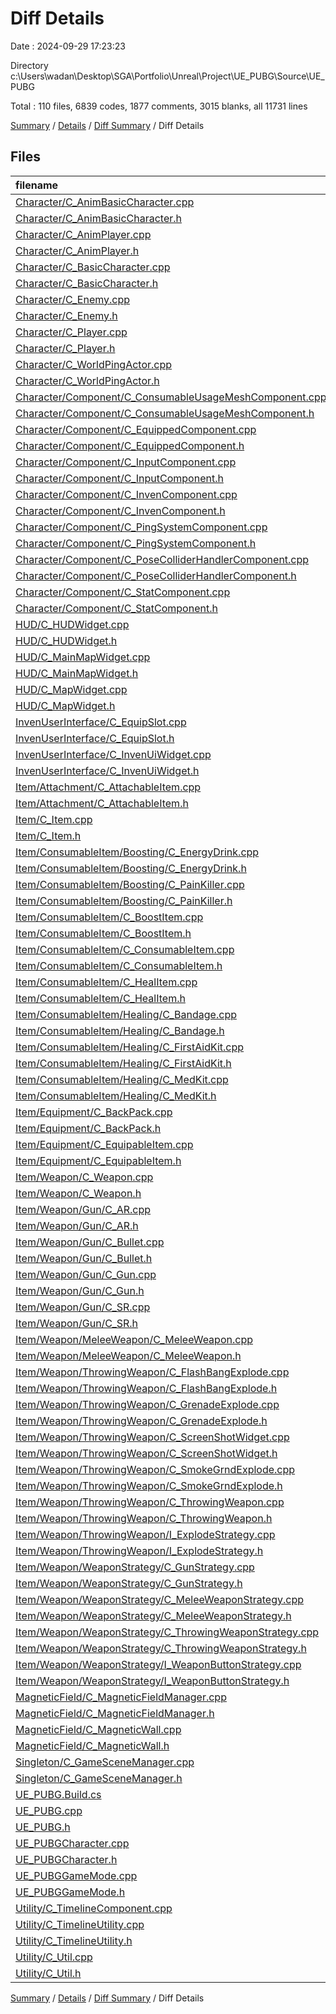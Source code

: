 # Diff Details

Date : 2024-09-29 17:23:23

Directory c:\\Users\\wadan\\Desktop\\SGA\\Portfolio\\Unreal\\Project\\UE_PUBG\\Source\\UE_PUBG

Total : 110 files,  6839 codes, 1877 comments, 3015 blanks, all 11731 lines

[Summary](results.md) / [Details](details.md) / [Diff Summary](diff.md) / Diff Details

## Files
| filename | language | code | comment | blank | total |
| :--- | :--- | ---: | ---: | ---: | ---: |
| [Character/C_AnimBasicCharacter.cpp](/Character/C_AnimBasicCharacter.cpp) | C++ | 142 | 27 | 41 | 210 |
| [Character/C_AnimBasicCharacter.h](/Character/C_AnimBasicCharacter.h) | C++ | 71 | 7 | 38 | 116 |
| [Character/C_AnimPlayer.cpp](/Character/C_AnimPlayer.cpp) | C++ | 1 | 1 | 4 | 6 |
| [Character/C_AnimPlayer.h](/Character/C_AnimPlayer.h) | C++ | 9 | 4 | 5 | 18 |
| [Character/C_BasicCharacter.cpp](/Character/C_BasicCharacter.cpp) | C++ | 155 | 24 | 51 | 230 |
| [Character/C_BasicCharacter.h](/Character/C_BasicCharacter.h) | C++ | 185 | 62 | 98 | 345 |
| [Character/C_Enemy.cpp](/Character/C_Enemy.cpp) | C++ | 1 | 1 | 4 | 6 |
| [Character/C_Enemy.h](/Character/C_Enemy.h) | C++ | 9 | 4 | 5 | 18 |
| [Character/C_Player.cpp](/Character/C_Player.cpp) | C++ | 601 | 160 | 208 | 969 |
| [Character/C_Player.h](/Character/C_Player.h) | C++ | 155 | 86 | 96 | 337 |
| [Character/C_WorldPingActor.cpp](/Character/C_WorldPingActor.cpp) | C++ | 53 | 3 | 26 | 82 |
| [Character/C_WorldPingActor.h](/Character/C_WorldPingActor.h) | C++ | 25 | 3 | 18 | 46 |
| [Character/Component/C_ConsumableUsageMeshComponent.cpp](/Character/Component/C_ConsumableUsageMeshComponent.cpp) | C++ | 52 | 10 | 19 | 81 |
| [Character/Component/C_ConsumableUsageMeshComponent.h](/Character/Component/C_ConsumableUsageMeshComponent.h) | C++ | 42 | 10 | 21 | 73 |
| [Character/Component/C_EquippedComponent.cpp](/Character/Component/C_EquippedComponent.cpp) | C++ | 182 | 38 | 66 | 286 |
| [Character/Component/C_EquippedComponent.h](/Character/Component/C_EquippedComponent.h) | C++ | 61 | 40 | 38 | 139 |
| [Character/Component/C_InputComponent.cpp](/Character/Component/C_InputComponent.cpp) | C++ | 387 | 53 | 127 | 567 |
| [Character/Component/C_InputComponent.h](/Character/Component/C_InputComponent.h) | C++ | 97 | 19 | 51 | 167 |
| [Character/Component/C_InvenComponent.cpp](/Character/Component/C_InvenComponent.cpp) | C++ | 169 | 73 | 47 | 289 |
| [Character/Component/C_InvenComponent.h](/Character/Component/C_InvenComponent.h) | C++ | 64 | 29 | 36 | 129 |
| [Character/Component/C_PingSystemComponent.cpp](/Character/Component/C_PingSystemComponent.cpp) | C++ | 48 | 3 | 23 | 74 |
| [Character/Component/C_PingSystemComponent.h](/Character/Component/C_PingSystemComponent.h) | C++ | 28 | 10 | 25 | 63 |
| [Character/Component/C_PoseColliderHandlerComponent.cpp](/Character/Component/C_PoseColliderHandlerComponent.cpp) | C++ | 185 | 15 | 74 | 274 |
| [Character/Component/C_PoseColliderHandlerComponent.h](/Character/Component/C_PoseColliderHandlerComponent.h) | C++ | 62 | 44 | 40 | 146 |
| [Character/Component/C_StatComponent.cpp](/Character/Component/C_StatComponent.cpp) | C++ | 95 | 11 | 45 | 151 |
| [Character/Component/C_StatComponent.h](/Character/Component/C_StatComponent.h) | C++ | 99 | 30 | 47 | 176 |
| [HUD/C_HUDWidget.cpp](/HUD/C_HUDWidget.cpp) | C++ | 8 | 1 | 6 | 15 |
| [HUD/C_HUDWidget.h](/HUD/C_HUDWidget.h) | C++ | 56 | 34 | 34 | 124 |
| [HUD/C_MainMapWidget.cpp](/HUD/C_MainMapWidget.cpp) | C++ | 227 | 45 | 92 | 364 |
| [HUD/C_MainMapWidget.h](/HUD/C_MainMapWidget.h) | C++ | 61 | 27 | 42 | 130 |
| [HUD/C_MapWidget.cpp](/HUD/C_MapWidget.cpp) | C++ | 10 | 1 | 6 | 17 |
| [HUD/C_MapWidget.h](/HUD/C_MapWidget.h) | C++ | 25 | 40 | 17 | 82 |
| [InvenUserInterface/C_EquipSlot.cpp](/InvenUserInterface/C_EquipSlot.cpp) | C++ | 1 | 1 | 4 | 6 |
| [InvenUserInterface/C_EquipSlot.h](/InvenUserInterface/C_EquipSlot.h) | C++ | 9 | 4 | 5 | 18 |
| [InvenUserInterface/C_InvenUiWidget.cpp](/InvenUserInterface/C_InvenUiWidget.cpp) | C++ | 1 | 1 | 4 | 6 |
| [InvenUserInterface/C_InvenUiWidget.h](/InvenUserInterface/C_InvenUiWidget.h) | C++ | 9 | 4 | 5 | 18 |
| [Item/Attachment/C_AttachableItem.cpp](/Item/Attachment/C_AttachableItem.cpp) | C++ | 1 | 1 | 6 | 8 |
| [Item/Attachment/C_AttachableItem.h](/Item/Attachment/C_AttachableItem.h) | C++ | 11 | 4 | 7 | 22 |
| [Item/C_Item.cpp](/Item/C_Item.cpp) | C++ | 31 | 8 | 19 | 58 |
| [Item/C_Item.h](/Item/C_Item.h) | C++ | 69 | 25 | 21 | 115 |
| [Item/ConsumableItem/Boosting/C_EnergyDrink.cpp](/Item/ConsumableItem/Boosting/C_EnergyDrink.cpp) | C++ | 37 | 1 | 14 | 52 |
| [Item/ConsumableItem/Boosting/C_EnergyDrink.h](/Item/ConsumableItem/Boosting/C_EnergyDrink.h) | C++ | 19 | 6 | 10 | 35 |
| [Item/ConsumableItem/Boosting/C_PainKiller.cpp](/Item/ConsumableItem/Boosting/C_PainKiller.cpp) | C++ | 37 | 1 | 13 | 51 |
| [Item/ConsumableItem/Boosting/C_PainKiller.h](/Item/ConsumableItem/Boosting/C_PainKiller.h) | C++ | 19 | 6 | 10 | 35 |
| [Item/ConsumableItem/C_BoostItem.cpp](/Item/ConsumableItem/C_BoostItem.cpp) | C++ | 31 | 1 | 11 | 43 |
| [Item/ConsumableItem/C_BoostItem.h](/Item/ConsumableItem/C_BoostItem.h) | C++ | 21 | 4 | 15 | 40 |
| [Item/ConsumableItem/C_ConsumableItem.cpp](/Item/ConsumableItem/C_ConsumableItem.cpp) | C++ | 116 | 16 | 45 | 177 |
| [Item/ConsumableItem/C_ConsumableItem.h](/Item/ConsumableItem/C_ConsumableItem.h) | C++ | 47 | 35 | 35 | 117 |
| [Item/ConsumableItem/C_HealItem.cpp](/Item/ConsumableItem/C_HealItem.cpp) | C++ | 42 | 2 | 13 | 57 |
| [Item/ConsumableItem/C_HealItem.h](/Item/ConsumableItem/C_HealItem.h) | C++ | 24 | 5 | 16 | 45 |
| [Item/ConsumableItem/Healing/C_Bandage.cpp](/Item/ConsumableItem/Healing/C_Bandage.cpp) | C++ | 53 | 3 | 18 | 74 |
| [Item/ConsumableItem/Healing/C_Bandage.h](/Item/ConsumableItem/Healing/C_Bandage.h) | C++ | 25 | 6 | 15 | 46 |
| [Item/ConsumableItem/Healing/C_FirstAidKit.cpp](/Item/ConsumableItem/Healing/C_FirstAidKit.cpp) | C++ | 47 | 2 | 17 | 66 |
| [Item/ConsumableItem/Healing/C_FirstAidKit.h](/Item/ConsumableItem/Healing/C_FirstAidKit.h) | C++ | 20 | 6 | 10 | 36 |
| [Item/ConsumableItem/Healing/C_MedKit.cpp](/Item/ConsumableItem/Healing/C_MedKit.cpp) | C++ | 64 | 6 | 22 | 92 |
| [Item/ConsumableItem/Healing/C_MedKit.h](/Item/ConsumableItem/Healing/C_MedKit.h) | C++ | 27 | 6 | 14 | 47 |
| [Item/Equipment/C_BackPack.cpp](/Item/Equipment/C_BackPack.cpp) | C++ | 61 | 14 | 28 | 103 |
| [Item/Equipment/C_BackPack.h](/Item/Equipment/C_BackPack.h) | C++ | 27 | 14 | 19 | 60 |
| [Item/Equipment/C_EquipableItem.cpp](/Item/Equipment/C_EquipableItem.cpp) | C++ | 16 | 1 | 8 | 25 |
| [Item/Equipment/C_EquipableItem.h](/Item/Equipment/C_EquipableItem.h) | C++ | 16 | 7 | 9 | 32 |
| [Item/Weapon/C_Weapon.cpp](/Item/Weapon/C_Weapon.cpp) | C++ | 75 | 5 | 22 | 102 |
| [Item/Weapon/C_Weapon.h](/Item/Weapon/C_Weapon.h) | C++ | 47 | 49 | 36 | 132 |
| [Item/Weapon/Gun/C_AR.cpp](/Item/Weapon/Gun/C_AR.cpp) | C++ | 15 | 2 | 7 | 24 |
| [Item/Weapon/Gun/C_AR.h](/Item/Weapon/Gun/C_AR.h) | C++ | 15 | 6 | 8 | 29 |
| [Item/Weapon/Gun/C_Bullet.cpp](/Item/Weapon/Gun/C_Bullet.cpp) | C++ | 165 | 24 | 59 | 248 |
| [Item/Weapon/Gun/C_Bullet.h](/Item/Weapon/Gun/C_Bullet.h) | C++ | 45 | 11 | 16 | 72 |
| [Item/Weapon/Gun/C_Gun.cpp](/Item/Weapon/Gun/C_Gun.cpp) | C++ | 279 | 73 | 74 | 426 |
| [Item/Weapon/Gun/C_Gun.h](/Item/Weapon/Gun/C_Gun.h) | C++ | 95 | 14 | 24 | 133 |
| [Item/Weapon/Gun/C_SR.cpp](/Item/Weapon/Gun/C_SR.cpp) | C++ | 1 | 1 | 4 | 6 |
| [Item/Weapon/Gun/C_SR.h](/Item/Weapon/Gun/C_SR.h) | C++ | 9 | 4 | 5 | 18 |
| [Item/Weapon/MeleeWeapon/C_MeleeWeapon.cpp](/Item/Weapon/MeleeWeapon/C_MeleeWeapon.cpp) | C++ | 70 | 31 | 26 | 127 |
| [Item/Weapon/MeleeWeapon/C_MeleeWeapon.h](/Item/Weapon/MeleeWeapon/C_MeleeWeapon.h) | C++ | 49 | 17 | 31 | 97 |
| [Item/Weapon/ThrowingWeapon/C_FlashBangExplode.cpp](/Item/Weapon/ThrowingWeapon/C_FlashBangExplode.cpp) | C++ | 97 | 22 | 48 | 167 |
| [Item/Weapon/ThrowingWeapon/C_FlashBangExplode.h](/Item/Weapon/ThrowingWeapon/C_FlashBangExplode.h) | C++ | 21 | 21 | 21 | 63 |
| [Item/Weapon/ThrowingWeapon/C_GrenadeExplode.cpp](/Item/Weapon/ThrowingWeapon/C_GrenadeExplode.cpp) | C++ | 159 | 71 | 73 | 303 |
| [Item/Weapon/ThrowingWeapon/C_GrenadeExplode.h](/Item/Weapon/ThrowingWeapon/C_GrenadeExplode.h) | C++ | 24 | 29 | 21 | 74 |
| [Item/Weapon/ThrowingWeapon/C_ScreenShotWidget.cpp](/Item/Weapon/ThrowingWeapon/C_ScreenShotWidget.cpp) | C++ | 17 | 13 | 12 | 42 |
| [Item/Weapon/ThrowingWeapon/C_ScreenShotWidget.h](/Item/Weapon/ThrowingWeapon/C_ScreenShotWidget.h) | C++ | 17 | 4 | 12 | 33 |
| [Item/Weapon/ThrowingWeapon/C_SmokeGrndExplode.cpp](/Item/Weapon/ThrowingWeapon/C_SmokeGrndExplode.cpp) | C++ | 15 | 1 | 8 | 24 |
| [Item/Weapon/ThrowingWeapon/C_SmokeGrndExplode.h](/Item/Weapon/ThrowingWeapon/C_SmokeGrndExplode.h) | C++ | 12 | 1 | 8 | 21 |
| [Item/Weapon/ThrowingWeapon/C_ThrowingWeapon.cpp](/Item/Weapon/ThrowingWeapon/C_ThrowingWeapon.cpp) | C++ | 362 | 69 | 140 | 571 |
| [Item/Weapon/ThrowingWeapon/C_ThrowingWeapon.h](/Item/Weapon/ThrowingWeapon/C_ThrowingWeapon.h) | C++ | 138 | 52 | 88 | 278 |
| [Item/Weapon/ThrowingWeapon/I_ExplodeStrategy.cpp](/Item/Weapon/ThrowingWeapon/I_ExplodeStrategy.cpp) | C++ | 1 | 2 | 4 | 7 |
| [Item/Weapon/ThrowingWeapon/I_ExplodeStrategy.h](/Item/Weapon/ThrowingWeapon/I_ExplodeStrategy.h) | C++ | 15 | 10 | 7 | 32 |
| [Item/Weapon/WeaponStrategy/C_GunStrategy.cpp](/Item/Weapon/WeaponStrategy/C_GunStrategy.cpp) | C++ | 90 | 7 | 27 | 124 |
| [Item/Weapon/WeaponStrategy/C_GunStrategy.h](/Item/Weapon/WeaponStrategy/C_GunStrategy.h) | C++ | 24 | 4 | 11 | 39 |
| [Item/Weapon/WeaponStrategy/C_MeleeWeaponStrategy.cpp](/Item/Weapon/WeaponStrategy/C_MeleeWeaponStrategy.cpp) | C++ | 50 | 1 | 24 | 75 |
| [Item/Weapon/WeaponStrategy/C_MeleeWeaponStrategy.h](/Item/Weapon/WeaponStrategy/C_MeleeWeaponStrategy.h) | C++ | 19 | 4 | 11 | 34 |
| [Item/Weapon/WeaponStrategy/C_ThrowingWeaponStrategy.cpp](/Item/Weapon/WeaponStrategy/C_ThrowingWeaponStrategy.cpp) | C++ | 55 | 2 | 23 | 80 |
| [Item/Weapon/WeaponStrategy/C_ThrowingWeaponStrategy.h](/Item/Weapon/WeaponStrategy/C_ThrowingWeaponStrategy.h) | C++ | 19 | 5 | 11 | 35 |
| [Item/Weapon/WeaponStrategy/I_WeaponButtonStrategy.cpp](/Item/Weapon/WeaponStrategy/I_WeaponButtonStrategy.cpp) | C++ | 1 | 2 | 4 | 7 |
| [Item/Weapon/WeaponStrategy/I_WeaponButtonStrategy.h](/Item/Weapon/WeaponStrategy/I_WeaponButtonStrategy.h) | C++ | 22 | 54 | 17 | 93 |
| [MagneticField/C_MagneticFieldManager.cpp](/MagneticField/C_MagneticFieldManager.cpp) | C++ | 142 | 21 | 64 | 227 |
| [MagneticField/C_MagneticFieldManager.h](/MagneticField/C_MagneticFieldManager.h) | C++ | 84 | 39 | 46 | 169 |
| [MagneticField/C_MagneticWall.cpp](/MagneticField/C_MagneticWall.cpp) | C++ | 26 | 6 | 13 | 45 |
| [MagneticField/C_MagneticWall.h](/MagneticField/C_MagneticWall.h) | C++ | 19 | 4 | 12 | 35 |
| [Singleton/C_GameSceneManager.cpp](/Singleton/C_GameSceneManager.cpp) | C++ | 17 | 3 | 7 | 27 |
| [Singleton/C_GameSceneManager.h](/Singleton/C_GameSceneManager.h) | C++ | 19 | 7 | 14 | 40 |
| [UE_PUBG.Build.cs](/UE_PUBG.Build.cs) | C# | 23 | 17 | 9 | 49 |
| [UE_PUBG.cpp](/UE_PUBG.cpp) | C++ | 3 | 1 | 3 | 7 |
| [UE_PUBG.h](/UE_PUBG.h) | C++ | 2 | 1 | 3 | 6 |
| [UE_PUBGCharacter.cpp](/UE_PUBGCharacter.cpp) | C++ | 79 | 27 | 24 | 130 |
| [UE_PUBGCharacter.h](/UE_PUBGCharacter.h) | C++ | 39 | 13 | 22 | 74 |
| [UE_PUBGGameMode.cpp](/UE_PUBGGameMode.cpp) | C++ | 12 | 6 | 6 | 24 |
| [UE_PUBGGameMode.h](/UE_PUBGGameMode.h) | C++ | 11 | 1 | 8 | 20 |
| [Utility/C_TimelineComponent.cpp](/Utility/C_TimelineComponent.cpp) | C++ | 0 | 0 | 1 | 1 |
| [Utility/C_TimelineUtility.cpp](/Utility/C_TimelineUtility.cpp) | C++ | 7 | 1 | 5 | 13 |
| [Utility/C_TimelineUtility.h](/Utility/C_TimelineUtility.h) | C++ | 25 | 9 | 14 | 48 |
| [Utility/C_Util.cpp](/Utility/C_Util.cpp) | C++ | 43 | 1 | 12 | 56 |
| [Utility/C_Util.h](/Utility/C_Util.h) | C++ | 19 | 4 | 7 | 30 |

[Summary](results.md) / [Details](details.md) / [Diff Summary](diff.md) / Diff Details